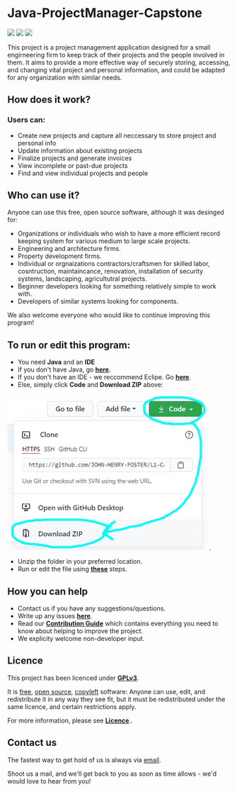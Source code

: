 # Java-ProjectManager-Capstone 

[![](https://img.shields.io/badge/Version-2.1-blue.svg)](https://github.com/JOHN-HENRY-FOSTER/Java-ProjectManager-Capstone)  [![](https://img.shields.io/badge/License-GPLv3-brightgreen.svg)](https://www.gnu.org/licenses/gpl-3.0)  [![](https://img.shields.io/badge/Code%20of%20Conduct-Contributor%20Covenant-yellow.svg?style=flat-square)](http://contributor-covenant.org/version/1/4/)	

This project is a project management application designed for a small engirneering firm to keep track of their projects and the people involved in them.  It aims to provide a more effective way of securely storing, accessing, and changing vital project and personal information, and could be adapted for any organization with similar needs.

## How does it work?

### Users can:
* Create new projects and capture all neccessary to store project and personal info 
* Update information about existing projects
* Finalize projects and generate invoices
* View incomplete or past-due projects
* Find and view individual projects and people

## Who can use it? 

Anyone  can use this free, open source software, although it was desinged for:
* Organizations or individuals who wish to have a more efficient record keeping system for various medium to large scale projects.
* Engineering and architecture firms.
* Property development firms.
* Individual or orgnaizations contractors/craftsmen for skilled labor, cosntruction, maintaincance, 	 renovation,  installation of security systems, landscaping, agricultutral projects.
* Beginner developers looking for something relatively simple to work with.
* Developers of similar systems looking for components.

We also welcome everyone who would like to continue improving this program!

## To run or edit this program:

* You need **Java** and an **IDE**
* If you don't have Java, go [**here**](JAVAINSTALL.md#how-to-install-java).
* If you don't have an IDE - we reccommend Eclipe. Go [**here**](JAVAINSTALL.md#how-to-install-eclipse).
* Else, simply click **Code** and **Download ZIP** above:

![](Github-images/0.jpg).
	
* Unzip the folder in your preferred location.
* Run or edit the file using [**these**](JAVAINSTALL.md#how-to-run-a-program-via-eclipse) steps.

## How you can help

* Contact us if you have any suggestions/questions.
* Write up any issues [**here**](https://github.com/JOHN-HENRY-FOSTER/Java-ProjectManager-Capstone/issues).
* Read our [**Contribution Guide**](CONTRIBUTING.md#contributing) which contains everything you need to know about helping to improve the project. 
* We explicity welcome non-developer input.

## Licence

This project has been licenced under [**GPLv3**](https://www.gnu.org/licenses/gpl-3.0.html).  

It is [free](https://www.gnu.org/philosophy/free-sw.html), [open source](https://opensource.org/osd), [copyleft](https://www.gnu.org/licenses/copyleft.en.html) software: 
Anyone can use, edit, and redistribute it in any way they see fit, but it must be redistributed under the same licence, and certain restrictions apply.

For more information, please see [**Licence**](LICENCE.md#licence)..

## Contact us

The fastest way to get hold of us is always via [email](mailto:anoxicdrollie@gmail.com).

Shoot us a mail, and we'll get back to you as soon as time allows - we'd would love to hear from you!
